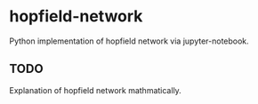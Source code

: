 # hopfield-network
Python implementation of hopfield network via jupyter-notebook.

## TODO
Explanation of hopfield network mathmatically.
